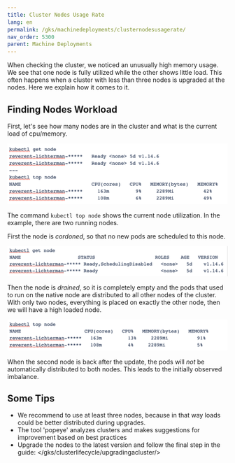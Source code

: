 ```yaml
---
title: Cluster Nodes Usage Rate
lang: en
permalink: /gks/machinedeployments/clusternodesusagerate/
nav_order: 5300
parent: Machine Deployments
---
```


When checking the cluster, we noticed an unusually high memory usage.
We see that one node is fully utilized while the other shows little load.
This often happens when a cluster with less than three nodes is upgraded at the nodes.
Here we explain how it comes to it.

## Finding Nodes Workload

First, let's see how many nodes are in the cluster and what is the current load of cpu/memory.

![Step 1](get_top_node_1.png)

The command `kubectl top node` shows the current node utilization. In the example, there are two running nodes.

First the node is *cordoned*, so that no new pods are scheduled to this node.

![Step 2](get_node_2.png)

Then the node is *drained*, so it is completely empty and the pods that used to run on the native node are distributed to all other nodes of the cluster.
With only two nodes, everything is placed on exactly the other node, then we will have a high loaded node.

![Step 3](top_node_3.png)

When the second node is back after the update, the pods will _not_ be automatically distributed to both nodes. This leads to the initially observed imbalance.

## Some Tips

* We recommend to use at least three nodes, because in that way loads could be better distributed during upgrades.
* The tool 'popeye' analyzes clusters and makes suggestions for improvement based on best practices
* Upgrade the nodes to the latest version and follow the final step in the guide: </gks/clusterlifecycle/upgradingacluster/>
